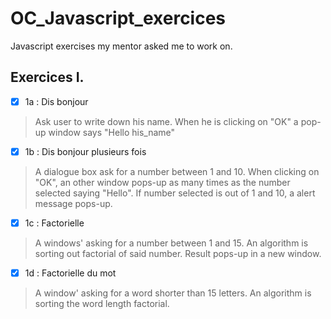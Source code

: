 # OC_Javascript_exercices

Javascript exercises my mentor asked me to work on.

## Exercices I.

- [x] 1a : Dis bonjour 

> Ask user to write down his name.
When he is clicking on "OK" a pop-up window says "Hello his_name" 

- [x] 1b : Dis bonjour plusieurs fois

> A dialogue box ask for a number between 1 and 10.
When clicking on "OK", an other window pops-up as many times as the number selected saying "Hello".
If number selected is out of 1 and 10, a alert message pops-up.

- [x] 1c : Factorielle

> A windows' asking for a number between 1 and 15.
An algorithm is sorting out factorial of said number.
Result pops-up in a new window.

- [x] 1d : Factorielle du mot

> A window' asking for a word shorter than 15 letters.
An algorithm is sorting the word length factorial.


